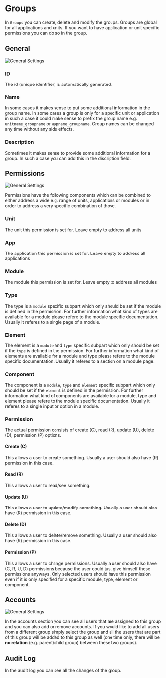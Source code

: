 # Groups

In `Groups` you can create, delete and modify the groups. Groups are global for all applications and units. If you want to have application or unit specific permissions you can do so in the group.

## General

![General Settings](Modules/Admin/Docs/Help/img/groups/groups_general.png)

### ID

The id (unique identifier) is automatically generated.

### Name

In some cases it makes sense to put some additional information in the group name. In some cases a group is only for a specific unit or application in such a case it could make sense to prefix the group name e.g. `unitname_groupname` or `appname_groupname`. Group names can be changed any time without any side effects. 

### Description

Sometimes it makes sense to provide some additional information for a group. In such a case you can add this in the discription field.

## Permissions

![General Settings](Modules/Admin/Docs/Help/img/groups/groups_permissions.png)

Permissions have the following components which can be combined to either address a wide e.g. range of units, applications or modules or in order to address a very specific combination of those.

### Unit

The unit this permission is set for. Leave empty to address all units

### App

The application this permission is set for. Leave empty to address all applications

### Module

The module this permission is set for. Leave empty to address all modules

### Type

The type is a `module` specific subpart which only should be set if the module is defined in the permission. For further information what kind of types are available for a module please refere to the module specific documentation. Usually it referes to a single page of a module.

### Element

The element is a `module` and `type` specific subpart which only should be set if the `type` is defined in the permission. For further information what kind of elements are available for a module and type please refere to the module specific documentation. Usually it referes to a section on a module page.

### Component

The component is a `module`, `type` and `element` specific subpart which only should be set if the `element` is defined in the permission. For further information what kind of components are available for a module, type and element please refere to the module specific documentation. Usually it referes to a single input or option in a module.

### Permission

The actual permission consists of create (C), read (R), update (U), delete (D), permission (P) options. 

#### Create (C)

This allows a user to create something. Usually a user should also have (R) permission in this case.

#### Read (R)

This allows a user to read/see something.

#### Update (U)

This allows a user to update/modify something. Usually a user should also have (R) permission in this case.

#### Delete (D)

This allows a user to delete/remove something. Usually a user should also have (R) permission in this case.

#### Permission (P)

This allows a user to change permissions. Usually a user should also have (C, R, U, D) permissions because the user could just give himself these permissions anyways. Only selected users should have this permission even if it is only specified for a specific module, type, element or component.

## Accounts

![General Settings](Modules/Admin/Docs/Help/img/groups/groups_accounts.png)

In the accounts section you can see all users that are assigned to this group and you can also add or remove accounts. If you would like to add all users from a different group simply select the group and all the users that are part of this group will be added to this group as well (one time only, there will be **no relation** (e.g. parent/child group) between these two groups).

## Audit Log

In the audit log you can see all the changes of the group.